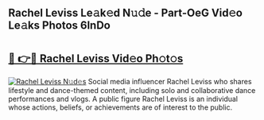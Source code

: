## Rachel Leviss Le𝚊k𝚎d N𝚞𝚍e - Part-OeG Vid𝚎o Le𝚊ks Photos 6lnDo

# <h2><a href="http://fbb5xg.evod.top/?m=Rachel+Leviss">🔗 👉🔴 Rachel Leviss Vid𝚎o Ph𝚘t𝚘s</a></h2>

[![Rachel Leviss N𝚞d𝚎s](https://i.imgur.com/8V9OHl7.gif)](http://fbb5xg.evod.top/?m=Rachel+Leviss)
Social media influencer Rachel Leviss who shares lifestyle and dance-themed content, including solo and collaborative dance performances and vlogs. A public figure Rachel Leviss is an individual whose actions, beliefs, or achievements are of interest to the public. 
